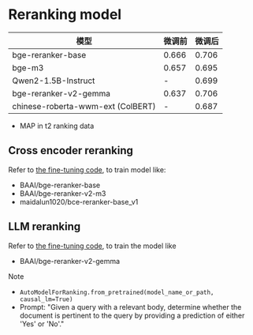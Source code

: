 # Reranking model

| 模型                                | 微调前   | 微调后    |
|-----------------------------------|-------|--------|
| bge-reranker-base                 | 0.666 | 0.706  |
| bge-m3                            | 0.657 | 0.695  |
| Qwen2-1.5B-Instruct               | -     | 0.699  |
| bge-reranker-v2-gemma             | 0.637 | 0.706  |
| chinese-roberta-wwm-ext (ColBERT) | -     | 0.687  |

- MAP in t2 ranking data


## Cross encoder reranking

Refer to [the fine-tuning code](./train_cross_encoder.py), to train model like:

- BAAI/bge-reranker-base
- BAAI/bge-reranker-v2-m3
- maidalun1020/bce-reranker-base_v1


## LLM reranking

Refer to [the fine-tuning code](./train_llm.py), to train the model like
- BAAI/bge-reranker-v2-gemma


Note
- `AutoModelForRanking.from_pretrained(model_name_or_path, causal_lm=True)`
- Prompt: "Given a query with a relevant body, determine whether the document is pertinent to the query by providing a prediction of either 'Yes' or 'No'."
